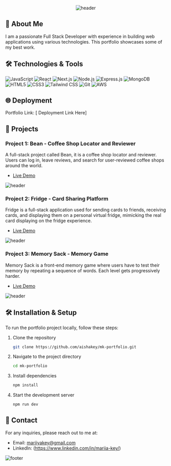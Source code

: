 <p align="center">
  <img src="https://capsule-render.vercel.app/api?type=waving&color=0:FFC0CB,100:FF69B4&height=200&section=header&text=Welcome%20to%20Maria%20Key's%20Developer%20Portfolio&fontSize=40&fontAlignY=40&fontAlign=50" alt="header"/>
</p>

## 🚀 About Me

I am a passionate Full Stack Developer with experience in building web applications using various technologies. This portfolio showcases some of my best work.

## 🛠️ Technologies & Tools

![JavaScript](https://img.shields.io/badge/JavaScript-F7DF1E?style=for-the-badge&logo=javascript&logoColor=black)
![React](https://img.shields.io/badge/React-20232A?style=for-the-badge&logo=react&logoColor=61DAFB)
![Next.js](https://img.shields.io/badge/Next.js-000000?style=for-the-badge&logo=nextdotjs&logoColor=white)
![Node.js](https://img.shields.io/badge/Node.js-339933?style=for-the-badge&logo=nodedotjs&logoColor=white)
![Express.js](https://img.shields.io/badge/Express.js-000000?style=for-the-badge&logo=express&logoColor=white)
![MongoDB](https://img.shields.io/badge/MongoDB-4EA94B?style=for-the-badge&logo=mongodb&logoColor=white)
![HTML5](https://img.shields.io/badge/HTML5-E34F26?style=for-the-badge&logo=html5&logoColor=white)
![CSS3](https://img.shields.io/badge/CSS3-1572B6?style=for-the-badge&logo=css3&logoColor=white)
![Tailwind CSS](https://img.shields.io/badge/Tailwind_CSS-38B2AC?style=for-the-badge&logo=tailwind-css&logoColor=white)
![Git](https://img.shields.io/badge/Git-F05032?style=for-the-badge&logo=git&logoColor=white)
![AWS](https://img.shields.io/badge/AWS-232F3E?style=for-the-badge&logo=amazon-aws&logoColor=white)

## 🌐 Deployment

Portfolio Link: [ Deployment Link Here]

## 📁 Projects

### Project 1: Bean - Coffee Shop Locator and Reviewer

A full-stack project called Bean, it is a coffee shop locator and reviewer. Users can log in, leave reviews, and search for user-reviewed coffee shops around the world.

- [Live Demo](https://bean-coffeeshop-finder.netlify.app/)

![header](https://capsule-render.vercel.app/api?type=soft&color=gradient&text=Bean%20-%20Coffee%20Shop%20Locator%20and%20Reviewer&fontSize=30&fontAlignY=40&fontAlign=70)

### Project 2: Fridge - Card Sharing Platform

Fridge is a full-stack application used for sending cards to friends, receiving cards, and displaying them on a personal virtual fridge, mimicking the real card displaying on the fridge experience.

- [Live Demo](https://fridge-card-sharing-platform.vercel.app/)

![header](https://capsule-render.vercel.app/api?type=soft&color=gradient&text=Fridge%20-%20Card%20Sharing%20Platform&fontSize=30&fontAlignY=40&fontAlign=70)

### Project 3: Memory Sack - Memory Game

Memory Sack is a front-end memory game where users have to test their memory by repeating a sequence of words. Each level gets progressively harder.

- [Live Demo](https://memory-sack-game.vercel.app/)

![header](https://capsule-render.vercel.app/api?type=soft&color=gradient&text=Memory%20Sack%20-%20Memory%20Game&fontSize=30&fontAlignY=40&fontAlign=70)

## 🛠️ Installation & Setup

To run the portfolio project locally, follow these steps:

1. Clone the repository
   ```bash
   git clone https://github.com/aishakey/mk-portfolio.git
   ```
2. Navigate to the project directory
   ```bash
   cd mk-portfolio
   ```
3. Install dependencies
   ```bash
   npm install
   ```
4. Start the development server
   ```bash
   npm run dev
   ```

## 📧 Contact

For any inquiries, please reach out to me at:

- Email: mariiyakey@gmail.com
- LinkedIn: (https://www.linkedin.com/in/mariia-key/)

![footer](https://capsule-render.vercel.app/api?type=waving&color=gradient&height=100&section=footer)
